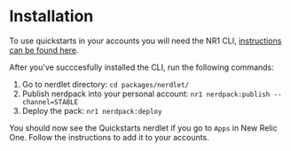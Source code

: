 # Installation

To use quickstarts in your accounts you will need the NR1 CLI, [instructions can be found here](https://one.newrelic.com/launcher/developer-center.launcher?pane=eyJuZXJkbGV0SWQiOiJkZXZlbG9wZXItY2VudGVyLmRldmVsb3Blci1jZW50ZXIifQ==).

After you've succcesfully installed the CLI, run the following commands:

1. Go to nerdlet directory: `cd packages/nerdlet/`
2. Publish nerdpack into your personal account: `nr1 nerdpack:publish --channel=STABLE`
3. Deploy the pack: `nr1 nerdpack:deploy`

You should now see the Quickstarts nerdlet if you go to `Apps` in New Relic One. Follow the instructions to add it to your accounts.
